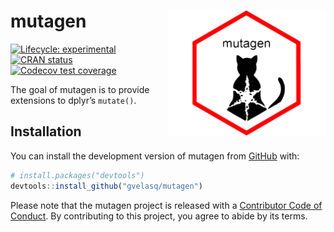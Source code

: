 
<!-- README.md is generated from README.Rmd. Please edit that file -->

# mutagen <img src='man/figures/logo.png' align="right" height="200" />

<!-- badges: start -->

[![Lifecycle:
experimental](https://img.shields.io/badge/lifecycle-experimental-orange.svg)](https://www.tidyverse.org/lifecycle/#experimental)
[![CRAN
status](https://www.r-pkg.org/badges/version/mutagen)](https://CRAN.R-project.org/package=mutagen)
[![Codecov test
coverage](https://codecov.io/gh/gvelasq/mutagen/branch/master/graph/badge.svg)](https://codecov.io/gh/gvelasq/mutagen?branch=master)
<!-- badges: end -->

The goal of mutagen is to provide extensions to dplyr’s `mutate()`.

## Installation

You can install the development version of mutagen from
[GitHub](https://github.com) with:

``` r
# install.packages("devtools")
devtools::install_github("gvelasq/mutagen")
```

Please note that the mutagen project is released with a [Contributor
Code of Conduct](.github/CODE_OF_CONDUCT.md). By contributing to this
project, you agree to abide by its terms.
